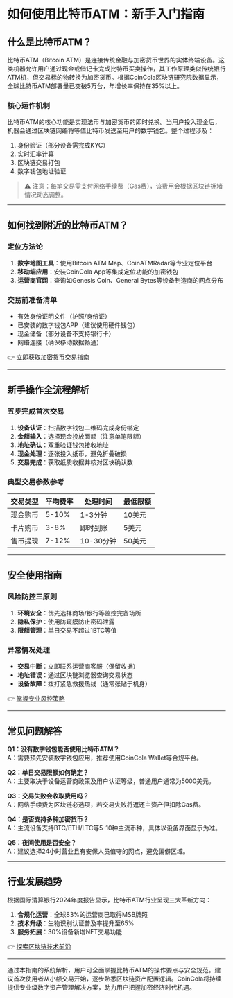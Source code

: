 # 如何使用比特币ATM：新手入门指南

## 什么是比特币ATM？

比特币ATM（Bitcoin ATM）是连接传统金融与加密货币世界的实体终端设备。这类机器允许用户通过现金或借记卡完成比特币买卖操作，其工作原理类似传统银行ATM机，但交易标的物转换为加密货币。根据CoinCola区块链研究院数据显示，全球比特币ATM部署量已突破5万台，年增长率保持在35%以上。

### 核心运作机制
比特币ATM的核心功能是实现法币与加密货币的即时兑换。当用户投入现金后，机器会通过区块链网络将等值比特币发送至用户的数字钱包。整个过程涉及：
1. 身份验证（部分设备需完成KYC）
2. 实时汇率计算
3. 区块链交易打包
4. 数字钱包地址验证

> ⚠️ 注意：每笔交易需支付网络手续费（Gas费），该费用会根据区块链拥堵情况动态调整。

---

## 如何找到附近的比特币ATM？

### 定位方法论
1. **数字地图工具**：使用Bitcoin ATM Map、CoinATMRadar等专业定位平台
2. **移动端应用**：安装CoinCola App等集成定位功能的加密钱包
3. **运营商官网**：查询如Genesis Coin、General Bytes等设备制造商的网点分布

### 交易前准备清单
- 有效身份证明文件（护照/身份证）
- 已安装的数字钱包APP（建议使用硬件钱包）
- 现金储备（部分设备不支持银行卡）
- 网络连接（确保移动数据畅通）

👉 [立即获取加密货币交易指南](https://bit.ly/okx_welcome)

---

## 新手操作全流程解析

### 五步完成首次交易
1. **设备认证**：扫描数字钱包二维码完成身份绑定
2. **金额输入**：选择现金投放面额（注意单笔限额）
3. **地址确认**：双重验证钱包接收地址
4. **现金处理**：逐张投入纸币，避免折叠破损
5. **交易完成**：获取纸质收据并核对区块确认数

### 典型交易参数参考

| 交易类型 | 平均费率 | 处理时间 | 最低限额 |
|----------|----------|----------|----------|
| 现金购币 | 5-10%    | 1-3分钟  | 10美元   |
| 卡片购币 | 3-8%     | 即时到账 | 5美元    |
| 售币提现 | 7-12%    | 10-30分钟| 50美元   |

---

## 安全使用指南

### 风险防控三原则
1. **环境安全**：优先选择商场/银行等监控完备场所
2. **隐私保护**：使用防窥膜防止密码泄露
3. **限额管理**：单日交易不超过1BTC等值

### 异常情况处理
- **交易中断**：立即联系运营商客服（保留收据）
- **地址错误**：通过区块链浏览器查询交易状态
- **设备故障**：拨打紧急救援热线（通常张贴于机身）

👉 [掌握专业风控策略](https://bit.ly/okx_welcome)

---

## 常见问题解答

**Q1：没有数字钱包能否使用比特币ATM？**  
A：需要预先安装数字钱包应用，推荐使用CoinCola Wallet等合规平台。

**Q2：单日交易限额如何确定？**  
A：主要取决于设备运营商政策及用户认证等级，普通用户通常为5000美元。

**Q3：交易失败会收取费用吗？**  
A：网络手续费为区块链必选项，若交易失败将返还主资产但扣除Gas费。

**Q4：是否支持多种加密货币？**  
A：主流设备支持BTC/ETH/LTC等5-10种主流币种，具体以设备界面显示为准。

**Q5：夜间使用是否安全？**  
A：建议选择24小时营业且有安保人员值守的网点，避免偏僻区域。

---

## 行业发展趋势

根据国际清算银行2024年度报告显示，比特币ATM行业呈现三大革新方向：
1. **合规化运营**：全球83%的运营商已取得MSB牌照
2. **技术升级**：生物识别认证普及率提升至65%
3. **服务拓展**：30%设备新增NFT交易功能

👉 [探索区块链技术前沿](https://bit.ly/okx_welcome)

---

通过本指南的系统解析，用户可全面掌握比特币ATM的操作要点与安全规范。建议首次使用者从小额交易开始，逐步熟悉区块链资产配置逻辑。CoinCola将持续提供专业级数字资产管理解决方案，助力用户把握加密经济时代机遇。